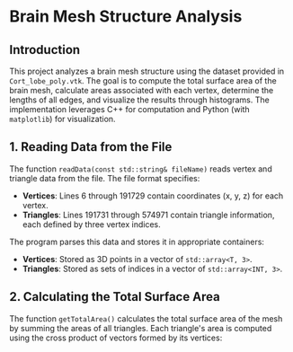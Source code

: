 # Brain Mesh Structure Analysis

## Introduction
This project analyzes a brain mesh structure using the dataset provided in `Cort_lobe_poly.vtk`. The goal is to compute the total surface area of the brain mesh, calculate areas associated with each vertex, determine the lengths of all edges, and visualize the results through histograms. The implementation leverages C++ for computation and Python (with `matplotlib`) for visualization.

## 1. Reading Data from the File
The function `readData(const std::string& fileName)` reads vertex and triangle data from the file. The file format specifies:
- **Vertices**: Lines 6 through 191729 contain coordinates (x, y, z) for each vertex.
- **Triangles**: Lines 191731 through 574971 contain triangle information, each defined by three vertex indices.

The program parses this data and stores it in appropriate containers:
- **Vertices**: Stored as 3D points in a vector of `std::array<T, 3>`.
- **Triangles**: Stored as sets of indices in a vector of `std::array<INT, 3>`.

## 2. Calculating the Total Surface Area
The function `getTotalArea()` calculates the total surface area of the mesh by summing the areas of all triangles. Each triangle's area is computed using the cross product of vectors formed by its vertices:
